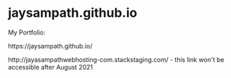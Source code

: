 # jaysampath.github.io

My Portfolio:  

<p> https://jaysampath.github.io/ </p>

<p>  http://jayasampathwebhosting-com.stackstaging.com/  - this link won't be accessible after August 2021 </p>
